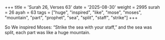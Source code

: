 +++
title = 'Surah 26, Verses 63'
date = '2025-08-30'
weight = 2995
surah = 26
ayah = 63
tags = ["huge", "inspired", "like", "mose", "moses", "mountain", "part", "prophet", "sea", "split", "staff", "strike"]
+++

So We inspired Moses: “Strike the sea with your staff,” and the sea was split, each part was like a huge mountain.